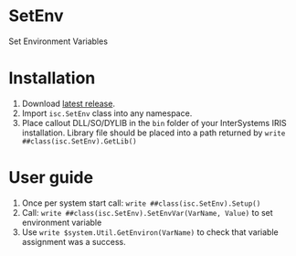 # SetEnv

Set Environment Variables

# Installation

1. Download [latest release](https://github.com/intersystems-ru/SetEnv/releases).
2. Import `isc.SetEnv` class into any namespace.
3. Place callout DLL/SO/DYLIB in the `bin` folder of your InterSystems IRIS installation. Library file should be placed into a path returned by `write ##class(isc.SetEnv).GetLib()`

# User guide

1. Once per system start call: `write ##class(isc.SetEnv).Setup()`
2. Call: `write ##class(isc.SetEnv).SetEnvVar(VarName, Value)` to set environment variable
3. Use `write $system.Util.GetEnviron(VarName)` to check that variable assignment was a success. 
